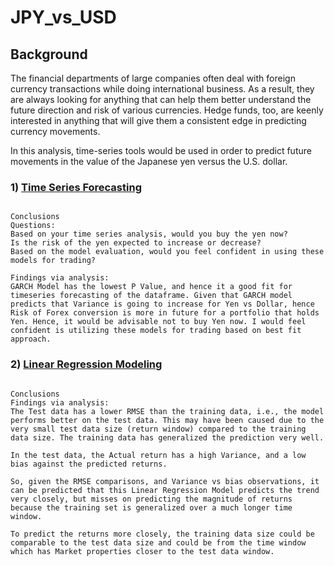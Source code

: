 # JPY_vs_USD

## Background

The financial departments of large companies often deal with foreign currency transactions while doing international business. As a result, they are always looking for anything that can help them better understand the future direction and risk of various currencies. Hedge funds, too, are keenly interested in anything that will give them a consistent edge in predicting currency movements.

In this analysis, time-series tools would be used in order to predict future movements in the value of the Japanese yen versus the U.S. dollar.



### 1) [Time Series Forecasting](Code/time_series_analysis.ipynb)

```

Conclusions
Questions:
Based on your time series analysis, would you buy the yen now?
Is the risk of the yen expected to increase or decrease?
Based on the model evaluation, would you feel confident in using these models for trading?

Findings via analysis:
GARCH Model has the lowest P Value, and hence it a good fit for timeseries forecasting of the dataframe. Given that GARCH model predicts that Variance is going to increase for Yen vs Dollar, hence Risk of Forex conversion is more in future for a portfolio that holds Yen. Hence, it would be advisable not to buy Yen now. I would feel confident is utilizing these models for trading based on best fit approach.

```


### 2) [Linear Regression Modeling](Code/regression_analysis.ipynb)

```

Conclusions
Findings via analysis:
The Test data has a lower RMSE than the training data, i.e., the model performs better on the test data. This may have been caused due to the very small test data size (return window) compared to the training data size. The training data has generalized the prediction very well.

In the test data, the Actual return has a high Variance, and a low bias against the predicted returns.

So, given the RMSE comparisons, and Variance vs bias observations, it can be predicted that this Linear Regression Model predicts the trend very closely, but misses on predicting the magnitude of returns because the training set is generalized over a much longer time window.

To predict the returns more closely, the training data size could be comparable to the test data size and could be from the time window which has Market properties closer to the test data window.


```
